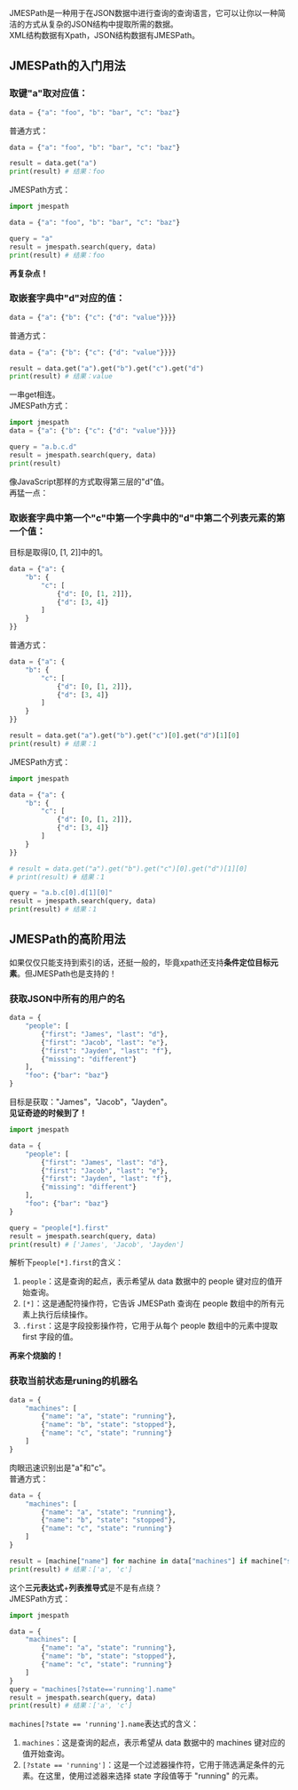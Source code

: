 JMESPath是一种用于在JSON数据中进行查询的查询语言，它可以让你以一种简洁的方式从复杂的JSON结构中提取所需的数据。<br />XML结构数据有Xpath，JSON结构数据有JMESPath。
<a name="u3mor"></a>
## JMESPath的入门用法
<a name="ZoNa2"></a>
### 取键"a"取对应值：
```python
data = {"a": "foo", "b": "bar", "c": "baz"}
```
普通方式：
```python
data = {"a": "foo", "b": "bar", "c": "baz"}

result = data.get("a")
print(result) # 结果：foo
```
JMESPath方式：
```python
import jmespath

data = {"a": "foo", "b": "bar", "c": "baz"}

query = "a"
result = jmespath.search(query, data)
print(result) # 结果：foo
```
**再复杂点！**
<a name="N2n5H"></a>
### 取嵌套字典中"d"对应的值：
```python
data = {"a": {"b": {"c": {"d": "value"}}}}
```
普通方式：
```python
data = {"a": {"b": {"c": {"d": "value"}}}}

result = data.get("a").get("b").get("c").get("d")
print(result) # 结果：value
```
一串get相连。<br />JMESPath方式：
```python
import jmespath
data = {"a": {"b": {"c": {"d": "value"}}}}

query = "a.b.c.d"
result = jmespath.search(query, data)
print(result)
```
像JavaScript那样的方式取得第三层的"d"值。<br />再猛一点：
<a name="dIS0x"></a>
### 取嵌套字典中第一个"c"中第一个字典中的"d"中第二个列表元素的第一个值：
目标是取得[0, [1, 2]]中的1。
```python
data = {"a": {
    "b": {
        "c": [
            {"d": [0, [1, 2]]},
            {"d": [3, 4]}
        ]
    }
}}
```
普通方式：
```python
data = {"a": {
    "b": {
        "c": [
            {"d": [0, [1, 2]]},
            {"d": [3, 4]}
        ]
    }
}}

result = data.get("a").get("b").get("c")[0].get("d")[1][0]
print(result) # 结果：1
```
JMESPath方式：
```python
import jmespath

data = {"a": {
    "b": {
        "c": [
            {"d": [0, [1, 2]]},
            {"d": [3, 4]}
        ]
    }
}}

# result = data.get("a").get("b").get("c")[0].get("d")[1][0]
# print(result) # 结果：1

query = "a.b.c[0].d[1][0]"
result = jmespath.search(query, data)
print(result) # 结果：1
```
<a name="z9oBY"></a>
## JMESPath的高阶用法
如果仅仅只能支持到索引的话，还挺一般的，毕竟xpath还支持**条件定位目标元素**。但JMESPath也是支持的！
<a name="V6wWA"></a>
### 获取JSON中所有的用户的名
```python
data = {
    "people": [
        {"first": "James", "last": "d"},
        {"first": "Jacob", "last": "e"},
        {"first": "Jayden", "last": "f"},
        {"missing": "different"}
    ],
    "foo": {"bar": "baz"}
}
```
目标是获取："James"，"Jacob"，"Jayden"。<br />**见证奇迹的时候到了！**
```python
import jmespath

data = {
    "people": [
        {"first": "James", "last": "d"},
        {"first": "Jacob", "last": "e"},
        {"first": "Jayden", "last": "f"},
        {"missing": "different"}
    ],
    "foo": {"bar": "baz"}
}

query = "people[*].first"
result = jmespath.search(query, data)
print(result) # ['James', 'Jacob', 'Jayden']
```
解析下`people[*].first`的含义：

1. `people`：这是查询的起点，表示希望从 data 数据中的 people 键对应的值开始查询。
2. `[*]`：这是通配符操作符，它告诉 JMESPath 查询在 people 数组中的所有元素上执行后续操作。
3. `.first`：这是字段投影操作符，它用于从每个 people 数组中的元素中提取 first 字段的值。

**再来个烧脑的！**
<a name="ifLFC"></a>
### 获取当前状态是runing的机器名
```python
data = {
    "machines": [
        {"name": "a", "state": "running"},
        {"name": "b", "state": "stopped"},
        {"name": "c", "state": "running"}
    ]
}
```
肉眼迅速识别出是"a"和"c"。<br />普通方式：
```python
data = {
    "machines": [
        {"name": "a", "state": "running"},
        {"name": "b", "state": "stopped"},
        {"name": "c", "state": "running"}
    ]
}

result = [machine["name"] for machine in data["machines"] if machine["state"] == "running"]
print(result) # 结果：['a', 'c']
```
这个**三元表达式**+**列表推导式**是不是有点绕？<br />JMESPath方式：
```python
import jmespath

data = {
    "machines": [
        {"name": "a", "state": "running"},
        {"name": "b", "state": "stopped"},
        {"name": "c", "state": "running"}
    ]
}
query = "machines[?state=='running'].name"
result = jmespath.search(query, data)
print(result) # 结果：['a', 'c']
```
`machines[?state == 'running'].name`表达式的含义：

1. `machines`：这是查询的起点，表示希望从 data 数据中的 machines 键对应的值开始查询。
2. `[?state == 'running']`：这是一个过滤器操作符，它用于筛选满足条件的元素。在这里，使用过滤器来选择 state 字段值等于 "running" 的元素。
